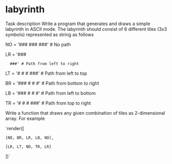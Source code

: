 # labyrinth
Task description
Write a program that generates and draws a simple labyrinth in ASCII mode. The labyrinth should consist of 6 different tiles (3x3 symbols) represented as string as follows 
 
NO = '###
      ###
      ###' # No path
 
LR = '###
        
      ###' # Path from left to right
 
LT = '# #
        #
      ###' # Path from left to top 
 
BR = '###
      #
      # #' # Path from bottom to right 
 
LB = '###
        #
      # #' # Path from left to bottom 
 
TR = '# #
      #
      ###' # Path from top to right 
 
Write a function that draws any given combination of tiles as 2-dimensional array. For example 
 
`render([ 
 
    [NO, BR, LR, LB, NO], 

    [LR, LT, NO, TR, LR] 
 
])`